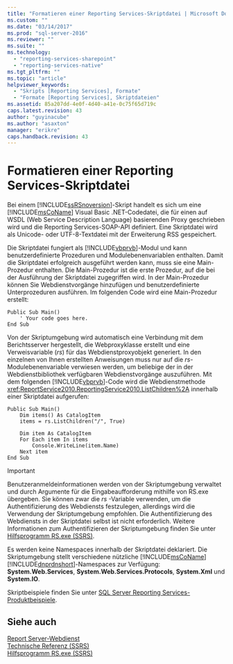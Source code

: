 ```yaml
---
title: "Formatieren einer Reporting Services-Skriptdatei | Microsoft Docs"
ms.custom: ""
ms.date: "03/14/2017"
ms.prod: "sql-server-2016"
ms.reviewer: ""
ms.suite: ""
ms.technology: 
  - "reporting-services-sharepoint"
  - "reporting-services-native"
ms.tgt_pltfrm: ""
ms.topic: "article"
helpviewer_keywords: 
  - "Skripts [Reporting Services], Formate"
  - "Formate [Reporting Services], Skriptdateien"
ms.assetid: 85a207dd-4e0f-4d40-a41e-0c75f65d719c
caps.latest.revision: 43
author: "guyinacube"
ms.author: "asaxton"
manager: "erikre"
caps.handback.revision: 43
---
```

# Formatieren einer Reporting Services-Skriptdatei
  Bei einem [!INCLUDE[ssRSnoversion](../../includes/ssrsnoversion-md.md)]-Skript handelt es sich um eine [!INCLUDE[msCoName](../../includes/msconame-md.md)] Visual Basic .NET-Codedatei, die für einen auf WSDL (Web Service Description Language) basierenden Proxy geschrieben wird und die Reporting Services-SOAP-API definiert. Eine Skriptdatei wird als Unicode- oder UTF-8-Textdatei mit der Erweiterung RSS gespeichert.  
  
 Die Skriptdatei fungiert als [!INCLUDE[vbprvb](../../includes/vbprvb-md.md)]-Modul und kann benutzerdefinierte Prozeduren und Modulebenenvariablen enthalten. Damit die Skriptdatei erfolgreich ausgeführt werden kann, muss sie eine Main-Prozedur enthalten. Die Main-Prozedur ist die erste Prozedur, auf die bei der Ausführung der Skriptdatei zugegriffen wird. In der Main-Prozedur können Sie Webdienstvorgänge hinzufügen und benutzerdefinierte Unterprozeduren ausführen. Im folgenden Code wird eine Main-Prozedur erstellt:  
  
```  
Public Sub Main()  
    ' Your code goes here.  
End Sub  
```  
  
 Von der Skriptumgebung wird automatisch eine Verbindung mit dem Berichtsserver hergestellt, die Webproxyklasse erstellt und eine Verweisvariable (*rs*) für das Webdienstproxyobjekt generiert. In den einzelnen von Ihnen erstellten Anweisungen muss nur auf die *rs*-Modulebenenvariable verwiesen werden, um beliebige der in der Webdienstbibliothek verfügbaren Webdienstvorgänge auszuführen. Mit dem folgenden [!INCLUDE[vbprvb](../../includes/vbprvb-md.md)]-Code wird die Webdienstmethode <xref:ReportService2010.ReportingService2010.ListChildren%2A> innerhalb einer Skriptdatei aufgerufen:  
  
```  
Public Sub Main()  
    Dim items() As CatalogItem  
    items = rs.ListChildren("/", True)  
  
    Dim item As CatalogItem  
    For Each item In items  
        Console.WriteLine(item.Name)  
    Next item  
End Sub   
```  
  
> [!IMPORTANT]  
>  Benutzeranmeldeinformationen werden von der Skriptumgebung verwaltet und durch Argumente für die Eingabeaufforderung mithilfe von RS.exe übergeben. Sie können zwar die *rs* -Variable verwenden, um die Authentifizierung des Webdiensts festzulegen, allerdings wird die Verwendung der Skriptumgebung empfohlen. Die Authentifizierung des Webdiensts in der Skriptdatei selbst ist nicht erforderlich. Weitere Informationen zum Authentifizieren der Skriptumgebung finden Sie unter [Hilfsprogramm RS.exe &#40;SSRS&#41;](../../reporting-services/tools/rs-exe-utility-ssrs.md).  
  
 Es werden keine Namespaces innerhalb der Skriptdatei deklariert. Die Skriptumgebung stellt verschiedene nützliche [!INCLUDE[msCoName](../../includes/msconame-md.md)] [!INCLUDE[dnprdnshort](../../includes/dnprdnshort-md.md)]-Namespaces zur Verfügung: **System.Web.Services**, **System.Web.Services.Protocols**, **System.Xml** und **System.IO**.  
  
 Skriptbeispiele finden Sie unter [SQL Server Reporting Services-Produktbeispiele](http://go.microsoft.com/fwlink/?LinkId=177889).  
  
## Siehe auch  
 [Report Server-Webdienst](../../reporting-services/report-server-web-service/report-server-web-service.md)   
 [Technische Referenz &#40;SSRS&#41;](../../reporting-services/technical-reference-ssrs.md)   
 [Hilfsprogramm RS.exe &#40;SSRS&#41;](../../reporting-services/tools/rs-exe-utility-ssrs.md)  
  
  